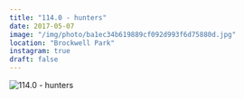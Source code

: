 ```yaml
---
title: "114.0 - hunters"
date: 2017-05-07
image: "/img/photo/ba1ec34b619889cf092d993f6d75880d.jpg"
location: "Brockwell Park"
instagram: true
draft: false
---
```


![114.0 - hunters](/img/photo/ba1ec34b619889cf092d993f6d75880d.jpg)

